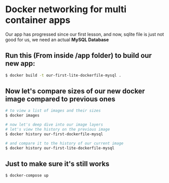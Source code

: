 # Docker networking for multi container apps
Our app has progressed since our first lesson, and now, sqlite file is just not good for us, we need an actual **MySQL Database**

## Run this (From inside /app folder) to build our new app:
```sh
$ docker build -t our-first-lite-dockerfile-mysql .
```

## Now let's compare sizes of our new docker image compared to previous ones
```sh
# to view a list of images and their sizes
$ docker images

# now let's deep dive into our image layers
# let's view the history on the previous image
$ docker history our-first-dockerfile-mysql

# and compare it to the history of our current image
$ docker history our-first-lite-dockerfile-mysql
```

## Just to make sure it's still works
```sh
$ docker-compose up
```